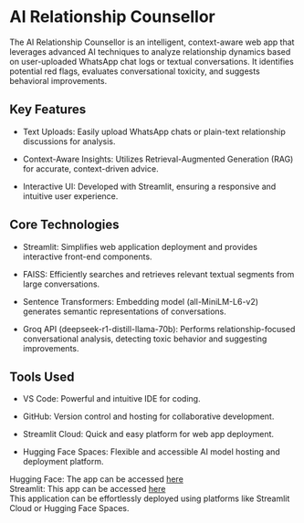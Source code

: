 # AI Relationship Counsellor

The AI Relationship Counsellor is an intelligent, context-aware web app that leverages advanced AI techniques to analyze relationship dynamics based on user-uploaded WhatsApp chat logs or textual conversations. It identifies potential red flags, evaluates conversational toxicity, and suggests behavioral improvements.

## Key Features

- Text Uploads: Easily upload WhatsApp chats or plain-text relationship discussions for analysis.

- Context-Aware Insights: Utilizes Retrieval-Augmented Generation (RAG) for accurate, context-driven advice.

- Interactive UI: Developed with Streamlit, ensuring a responsive and intuitive user experience.

## Core Technologies

- Streamlit: Simplifies web application deployment and provides interactive front-end components.

- FAISS: Efficiently searches and retrieves relevant textual segments from large conversations.

- Sentence Transformers: Embedding model (all-MiniLM-L6-v2) generates semantic representations of conversations.

- Groq API (deepseek-r1-distill-llama-70b): Performs relationship-focused conversational analysis, detecting toxic behavior and suggesting improvements.

## Tools Used

- VS Code: Powerful and intuitive IDE for coding.

- GitHub: Version control and hosting for collaborative development.

- Streamlit Cloud: Quick and easy platform for web app deployment.

- Hugging Face Spaces: Flexible and accessible AI model hosting and deployment platform.

Hugging Face: The app can be accessed [here](https://huggingface.co/spaces/devilsa/Relationship_Counselling)<br>
Streamlit: This app can be accessed [here](https://relationshipcounseling-gchhjowphrtbddzztgmgpa.streamlit.app/)<br>
This application can be effortlessly deployed using platforms like Streamlit Cloud or Hugging Face Spaces.
